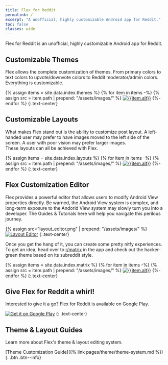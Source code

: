 ```yaml
---
title: Flex for Reddit
permalink: /
excerpt: "A unofficial, highly customizable Android app for Reddit."
toc: false
classes: wide
---
```

Flex for Reddit is an unofficial, highly customizable Android app for Reddit.

## Customizable Themes

Flex allows the complete customization of themes. From primary colors to text colors to upvote/downvote colors to Reddit moderator/admin colors. Everything is customizable.

{% assign items = site.data.index.themes %}
{% for item in items -%}
{% assign src = item.path | prepend: "/assets/images/" %}
[![{{item.alt}}]({{src}})]({{src}})
{%- endfor %}
{:.text-center}

## Customizable Layouts

What makes Flex stand out is the ability to customize post layout. A left-handed user may prefer to have images moved to the left side of the screen. A user with poor vision may prefer larger images.  
These layouts can all be achieved with Flex.

{% assign items = site.data.index.layouts %}
{% for item in items -%}
{% assign src = item.path | prepend: "/assets/images/" %}
[![{{item.alt}}]({{src}})]({{src}})
{%- endfor %}
{:.text-center}

## Flex Customization Editor

Flex provides a powerful editor that allows users to modify Android View properties directly. Be warned, the Android View system is complex, and long-term exposure to the Andorid View system may slowly turn you into a developer. The Guides & Tutorials here will help you navigate this perilous journey.

{% assign src="layout_editor.png" | prepend: "/assets/images/" %}
[![Layout Editor]({{src}})]({{src}})
{:.text-center}

Once you get the hang of it, you can create some pretty nitfy experiences. To get an idea, head over to [r/matrix](https://old.reddit.com/r/matrix) in the app and check out the hacker-green theme based on its subreddit style.

{% assign items = site.data.index.matrix %}
{% for item in items -%}
{% assign src = item.path | prepend: "/assets/images/" %}
[![{{item.alt}}]({{src}})]({{src}})
{%- endfor %}
{:.text-center}

## Give Flex for Reddit a whirl!

Interested to give it a go? Flex for Reddit is available on Google Play.

<a href='https://play.google.com/store/apps/details?id=ai.brownian.flex4reddit'><img alt='Get it on Google Play' src='https://play.google.com/intl/en_us/badges/static/images/badges/en_badge_web_generic.png'/></a>
{: .text-center}

## Theme & Layout Guides

Learn more about Flex's theme & layout editing system.

[Theme Customization Guide]({% link pages/theme/theme-system.md %}){: .btn .btn--info}
